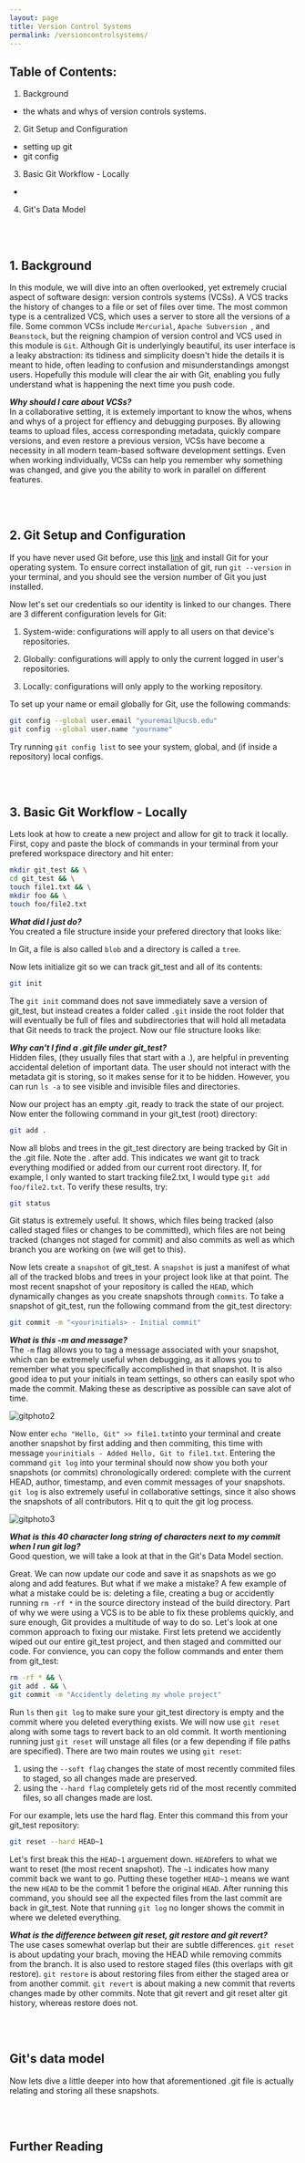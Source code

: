 ```yaml
---
layout: page
title: Version Control Systems
permalink: /versioncontrolsystems/
---
```

## Table of Contents: 
1. Background  
* the whats and whys of version controls systems.

2. Git Setup and Configuration
* setting up git 
* git config

3. Basic Git Workflow - Locally 
 * 
4. Git's Data Model 

<br/><br/>

## 1. Background  

In this module, we will dive into an often overlooked, yet extremely crucial aspect of software design: version controls systems (VCSs). A VCS tracks the history of changes to a file or set of files over time. The most common type is a centralized VCS, which uses a server to store all the versions of a file. Some common VCSs include `Mercurial`, `Apache Subversion `, and `Beanstock`, but the reigning champion of version control and VCS used in this module is `Git`. Although Git is underlyingly beautiful, its user interface is a leaky abstraction: its tidiness and simplicity doesn't hide the details it is meant to hide, often leading to confusion and misunderstandings amongst users. Hopefully this module will clear the air with Git, enabling you fully understand what is happening the next time you push code.  

***Why should I care about VCSs?*** <br/>
In a collaborative setting, it is extemely important to know the whos, whens and whys of a project for effiency and debugging purposes. By allowing teams to upload files,  access corresponding metadata, quickly compare versions, and even restore a previous version, VCSs have become a necessity in all modern team-based software development settings. Even when working individually, VCSs can help you remember why something was changed, and give you the ability to work in parallel on different features. 

<br/><br/>

## 2. Git Setup and Configuration 

If you have never used Git before, use this [link](https://git-scm.com/book/en/v2/Getting-Started-Installing-Git) and install Git for your operating system. To ensure correct installation of git, run `git --version` in your terminal, and you should see the version number of Git you just installed. 

Now let's set our credentials so our identity is linked to our changes. There are 3 different configuration levels for Git: 
1. System-wide: configurations will apply to all users on that device's repositories.

2. Globally: configurations will apply to only the current logged in user's repositories.

3. Locally: configurations will only apply to the working repository.

To set up your name or email globally for Git, use the following commands:
```bash
git config --global user.email "youremail@ucsb.edu"
git config --global user.name "yourname"
```
Try running `git config list` to see your system, global, and (if inside a repository) local configs. 

<br/><br/>

## 3. Basic Git Workflow - Locally 

Lets look at how to create a new project and allow for git to track it locally. First, copy and paste the block of commands in your terminal from your prefered workspace directory and hit enter: 
```bash 
mkdir git_test && \
cd git_test && \
touch file1.txt && \
mkdir foo && \
touch foo/file2.txt 
```
***What did I just do?*** <br/>
You created a file structure inside your prefered directory that looks like:
<!-- Note that jekyll does not support the diagram plugin, replaced with screenshot -->
<!-- {% blockdiag %}
blockdiag {
    orientation = portrait
    A [label = "(root)(tree) git_test"];
    B [label = "(tree) foo"];
    C [label = "(blob) file1.txt"];
    D [label = "(blob) file2.txt"];

    A -> B -> D;
    A -> C;
   
}
{% endblockdiag %} -->
In Git, a file is also called `blob` and a directory is called a `tree`. 

Now lets initialize git so we can track git_test and all of its contents:
```bash 
git init 
```
The `git init` command does not save immediately save a version of  git_test, but instead creates a folder called `.git` inside the root folder that will eventually be full of files and subdirectories that will hold all metadata that Git needs to track the project. Now our file structure looks like: 
<!-- Note that jekyll does not support the diagram plugin, replaced with screenshot -->
<!-- {% blockdiag %}
blockdiag {
    orientation = portrait
    A [label = "(root)(tree) git_test"];
    B [label = "(tree) foo"];
    C [label = "(blob) file1.txt"];
    D [label = "(blob) file2.txt"];
    E [label = " .git"];

    A -> B -> D;
    A -> C;
    A -> E;
}
{% endblockdiag %} -->
***Why can't I find a .git file under git_test?*** <br/>
Hidden files, (they usually files that start with a .), are helpful in preventing accidental deletion of important data. The user should not interact with the metadata git is storing, so it makes sense for it to be hidden. However, you can run `ls -a` to see visible and invisible files and directories. 

Now our project has an empty .git, ready to track the state of our project. Now enter the following command in your git_test (root) directory: 
```bash
git add .
```
Now all blobs and trees in the git_test directory are being tracked by Git in the .git file. Note the . after add. This indicates we want git to track everything modified or added from our current root directory. If, for example, I only wanted to start tracking file2.txt, I would type `git add foo/file2.txt`.  To verify these results, try:
```bash 
git status 
```
Git status is extremely useful. It shows, which files being tracked (also called staged files or changes to be committed), which files are not being tracked (changes not staged for commit) and also commits as well as which branch you are working on (we will get to this).


Now lets create a `snapshot` of git_test. A `snapshot` is just a manifest of what all of the tracked blobs and trees in your project look like at that point. The most recent snapshot of your repository is called the `HEAD`, which dynamically changes as you create snapshots through `commits`. To take a snapshot of git_test, run the following command from the git_test directory: 
```bash 
git commit -m "<yourinitials> - Initial commit"
```
***What is this -m and message?*** <br/>
The `-m` flag allows you to tag a message associated with your snapshot, which can be extremely useful when debugging, as it allows you to remember what you specifically accomplished in that snapshot. It is also good idea to put your initials in team settings, so others can easily spot who made the commit. Making these as descriptive as possible can save alot of time.

![gitphoto2](assets/images/dvc1.jpg)

Now enter `echo "Hello, Git" >> file1.txt`into your terminal and create another snapshot by first adding and then commiting, this time with message `yourinitials - Added Hello, Git to file1.txt`. Entering the command `git log` into your terminal should now show you both your snapshots (or commits) chronologically ordered: complete with the current HEAD, author, timestamp, and even commit messages of your snapshots. `git log` is also extremely useful in collaborative settings, since it also shows the snapshots of all contributors. Hit q to quit the git log process. 
 <br/>

![gitphoto3](assets/images/dvc2.jpg)

***What is this 40 character long string of characters next to my commit when I run git log?*** <br/>
Good question, we will take a look at that in the Git's Data Model section.

Great. We can now update our code and save it as snapshots as we go along and add features. But what if we make a mistake? A few example of what a mistake could be is: deleting a file, creating a bug or accidently running `rm -rf *` in the source directory instead of the build directory. Part of why we were using a VCS is to be able to fix these problems quickly, and sure enough, Git provides a multitude of way to do so. Let's look at one common approach to fixing our mistake. First lets pretend we accidently wiped out our entire git_test project, and then staged and committed our code. For convience, you can copy the follow commands and enter them from git_test: 
```bash 
rm -rf * && \
git add . && \
git commit -m "Accidently deleting my whole project" 
```
Run `ls` then `git log` to make sure your git_test directory is empty and the commit where you deleted everything exists. We will now use `git reset` along with some tags to revert back to an old commit. It worth mentioning running just `git reset`  will unstage all files (or a few depending if file paths are specified). There are two main routes we using `git reset`:

1. using the `--soft flag` changes the state of most recently commited files to staged, so all changes made are preserved. 
2. using the `--hard flag` completely gets rid of the most recently commited files, so all changes made are lost. 

For our example, lets use the hard flag. Enter this command this from your git_test repository:
```bash
git reset --hard HEAD~1
```
Let's first break this the `HEAD~1` arguement down. `HEAD`refers to what we want to reset (the most recent snapshot). The `~1` indicates how many commit back we want to go. Putting these together `HEAD~1` means we want the new `HEAD` to be the commit 1 before the original `HEAD`. After running this command, you should see all the expected files from the last commit are back in git_test. Note that running `git log` no longer shows the commit in where we deleted everything.

***What is the difference between git reset, git restore and git revert?*** <br/>
The use cases somewhat overlap but their are subtle differences. `git reset` is about updating your brach, moving the HEAD while removing commits from the branch. It is also used to restore staged files (this overlaps with git restore). `git restore` is about restoring files from either the staged area or from another commit. `git revert` is about making a new commit that reverts changes made by other commits. Note that git revert and git reset alter git history, whereas restore does not. 


<br/><br/>

## Git's data model
Now lets dive a little deeper into how that aforementioned .git file is actually relating and storing all these snapshots. 

<br/><br/>

## Further Reading






